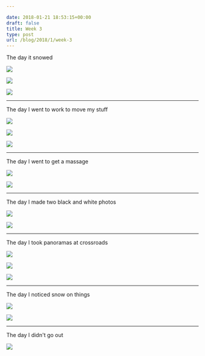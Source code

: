 ```yaml
---

date: 2018-01-21 18:53:15+00:00
draft: false
title: Week 3
type: post
url: /blog/2018/1/week-3
---
```


The day it snowed



  
![](/images/2018-01-21-20181week-3/20180117-DSCF6816.jpg)

  

  
![](/images/2018-01-21-20181week-3/20180117-DSCF6817.jpg)

  

  
![](/images/2018-01-21-20181week-3/20180117-DSCF6818.jpg)

  



* * *

The day I went to work to move my stuff



  
![](/images/2018-01-21-20181week-3/IMG_3772.jpg)

  

  
![](/images/2018-01-21-20181week-3/IMG_3773.jpg)

  

  
![](/images/2018-01-21-20181week-3/IMG_3775.jpg)

  



* * *

The day I went to get a massage



  
![](/images/2018-01-21-20181week-3/IMG_3785.jpg)

  

  
![](/images/2018-01-21-20181week-3/IMG_3788.jpg)

  



* * *

The day I made two black and white photos



  
![](/images/2018-01-21-20181week-3/IMG_3824.jpg)

  

  
![](/images/2018-01-21-20181week-3/IMG_3836.jpg)

  



* * *

The day I took panoramas at crossroads



  
![](/images/2018-01-21-20181week-3/IMG_3850.jpg)

  

  
![](/images/2018-01-21-20181week-3/IMG_3858.jpg)

  

  
![](/images/2018-01-21-20181week-3/IMG_3855.jpg)

  



* * *

The day I noticed snow on things



  
![](/images/2018-01-21-20181week-3/IMG_3868.jpg)

  

  
![](/images/2018-01-21-20181week-3/IMG_3869.jpg)

  



* * *

The day I didn't go out



  
![](/images/2018-01-21-20181week-3/IMG_3892.jpg)

  


